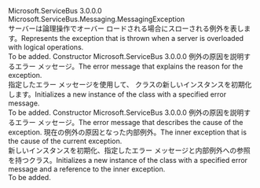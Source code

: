 <Type Name="ServerBusyException" FullName="Microsoft.ServiceBus.Messaging.ServerBusyException">
  <TypeSignature Language="C#" Value="public sealed class ServerBusyException : Microsoft.ServiceBus.Messaging.MessagingException" />
  <TypeSignature Language="ILAsm" Value=".class public auto ansi serializable sealed beforefieldinit ServerBusyException extends Microsoft.ServiceBus.Messaging.MessagingException" />
  <TypeSignature Language="DocId" Value="T:Microsoft.ServiceBus.Messaging.ServerBusyException" />
  <TypeSignature Language="VB.NET" Value="Public NotInheritable Class ServerBusyException&#xA;Inherits MessagingException" />
  <TypeSignature Language="F#" Value="type ServerBusyException = class&#xA;    inherit MessagingException" />
  <AssemblyInfo>
    <AssemblyName>Microsoft.ServiceBus</AssemblyName>
    <AssemblyVersion>3.0.0.0</AssemblyVersion>
  </AssemblyInfo>
  <Base>
    <BaseTypeName>Microsoft.ServiceBus.Messaging.MessagingException</BaseTypeName>
  </Base>
  <Interfaces />
  <Docs>
    <summary><span data-ttu-id="f38a6-101">サーバーは論理操作でオーバー ロードされる場合にスローされる例外を表します。</span><span class="sxs-lookup"><span data-stu-id="f38a6-101">Represents the exception that is thrown when a server is overloaded with logical operations.</span></span></summary>
    <remarks>To be added.</remarks>
  </Docs>
  <Members>
    <Member MemberName=".ctor">
      <MemberSignature Language="C#" Value="public ServerBusyException (string message);" />
      <MemberSignature Language="ILAsm" Value=".method public hidebysig specialname rtspecialname instance void .ctor(string message) cil managed" />
      <MemberSignature Language="DocId" Value="M:Microsoft.ServiceBus.Messaging.ServerBusyException.#ctor(System.String)" />
      <MemberSignature Language="VB.NET" Value="Public Sub New (message As String)" />
      <MemberSignature Language="F#" Value="new Microsoft.ServiceBus.Messaging.ServerBusyException : string -&gt; Microsoft.ServiceBus.Messaging.ServerBusyException" Usage="new Microsoft.ServiceBus.Messaging.ServerBusyException message" />
      <MemberType>Constructor</MemberType>
      <AssemblyInfo>
        <AssemblyName>Microsoft.ServiceBus</AssemblyName>
        <AssemblyVersion>3.0.0.0</AssemblyVersion>
      </AssemblyInfo>
      <Parameters>
        <Parameter Name="message" Type="System.String" />
      </Parameters>
      <Docs>
        <param name="message"><span data-ttu-id="f38a6-102">例外の原因を説明するエラー メッセージ。</span><span class="sxs-lookup"><span data-stu-id="f38a6-102">The error message that explains the reason for the exception.</span></span></param>
        <summary><span data-ttu-id="f38a6-103">指定したエラー メッセージを使用して、<see cref="T:Microsoft.ServiceBus.Messaging.ServerBusyException" /> クラスの新しいインスタンスを初期化します。</span><span class="sxs-lookup"><span data-stu-id="f38a6-103">Initializes a new instance of the <see cref="T:Microsoft.ServiceBus.Messaging.ServerBusyException" /> class with a specified error message.</span></span></summary>
        <remarks>To be added.</remarks>
      </Docs>
    </Member>
    <Member MemberName=".ctor">
      <MemberSignature Language="C#" Value="public ServerBusyException (string message, Exception innerException);" />
      <MemberSignature Language="ILAsm" Value=".method public hidebysig specialname rtspecialname instance void .ctor(string message, class System.Exception innerException) cil managed" />
      <MemberSignature Language="DocId" Value="M:Microsoft.ServiceBus.Messaging.ServerBusyException.#ctor(System.String,System.Exception)" />
      <MemberSignature Language="VB.NET" Value="Public Sub New (message As String, innerException As Exception)" />
      <MemberSignature Language="F#" Value="new Microsoft.ServiceBus.Messaging.ServerBusyException : string * Exception -&gt; Microsoft.ServiceBus.Messaging.ServerBusyException" Usage="new Microsoft.ServiceBus.Messaging.ServerBusyException (message, innerException)" />
      <MemberType>Constructor</MemberType>
      <AssemblyInfo>
        <AssemblyName>Microsoft.ServiceBus</AssemblyName>
        <AssemblyVersion>3.0.0.0</AssemblyVersion>
      </AssemblyInfo>
      <Parameters>
        <Parameter Name="message" Type="System.String" />
        <Parameter Name="innerException" Type="System.Exception" />
      </Parameters>
      <Docs>
        <param name="message"><span data-ttu-id="f38a6-104">例外の原因を説明するエラー メッセージ。</span><span class="sxs-lookup"><span data-stu-id="f38a6-104">The error message that describes the cause of the exception.</span></span></param>
        <param name="innerException"><span data-ttu-id="f38a6-105">現在の例外の原因となった内部例外。</span><span class="sxs-lookup"><span data-stu-id="f38a6-105">The inner exception that is the cause of the current exception.</span></span></param>
        <summary><span data-ttu-id="f38a6-106">新しいインスタンスを初期化、<see cref="T:Microsoft.ServiceBus.Messaging.ServerBusyException" />指定したエラー メッセージと内部例外への参照を持つクラス。</span><span class="sxs-lookup"><span data-stu-id="f38a6-106">Initializes a new instance of the <see cref="T:Microsoft.ServiceBus.Messaging.ServerBusyException" /> class with a specified error message and a reference to the inner exception.</span></span></summary>
        <remarks>To be added.</remarks>
      </Docs>
    </Member>
  </Members>
</Type>